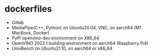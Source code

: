 # dockerfiles

- Gitlab
- MediaPipe(C++, Python) on Ubuntu20.04, VNC, on aarch64 (M1 MacBook, Docker)
- PyPi openvino-dev environment on X86_64
- OpenVINO 2022.1 building environment on aarch64 (Raspberry Pi4)
- UnixBench on Ubuntu21.10, on aarch64 or x86_64
